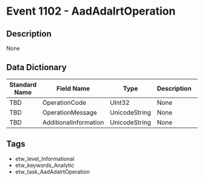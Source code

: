# Event 1102 - AadAdalrtOperation

## Description
None

## Data Dictionary
|Standard Name|Field Name|Type|Description|Sample Value|
|---|---|---|---|---|
|TBD|OperationCode|UInt32|None|`None`|
|TBD|OperationMessage|UnicodeString|None|`None`|
|TBD|AdditionalInformation|UnicodeString|None|`None`|

## Tags
* etw_level_Informational
* etw_keywords_Analytic
* etw_task_AadAdalrtOperation